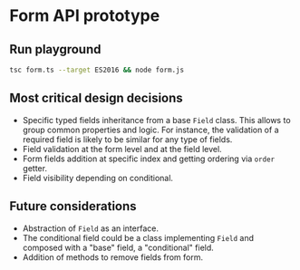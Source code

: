 # Form API prototype

## Run playground

```bash
tsc form.ts --target ES2016 && node form.js
```

## Most critical design decisions

- Specific typed fields inheritance from a base `Field` class. This allows to group common properties and logic. For instance, the validation of a required field is likely to be similar for any type of fields.
- Field validation at the form level and at the field level.
- Form fields addition at specific index and getting ordering via `order` getter.
- Field visibility depending on conditional.

## Future considerations

- Abstraction of `Field` as an interface.
- The conditional field could be a class implementing `Field` and composed with a "base" field, a "conditional" field.
- Addition of methods to remove fields from form.
